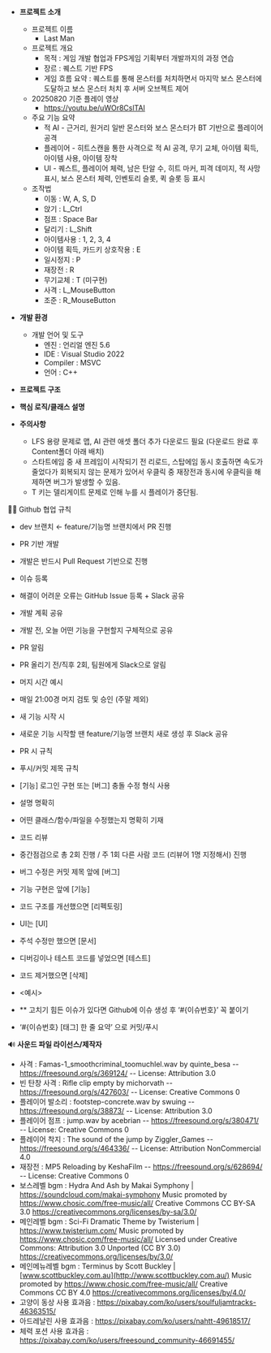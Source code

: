 - **프로젝트 소개**
    - 프로젝트 이름
        - Last Man
    - 프로젝트 개요
        - 목적 : 게임 개발 협업과 FPS게임 기획부터 개발까지의 과정 연습
        - 장르 : 퀘스트 기반 FPS
        - 게임 흐름 요약 : 퀘스트를 통해 몬스터를 처치하면서 마지막 보스 몬스터에 도달하고 보스 몬스터 처치 후 서버 오브젝트 제어   
    - 20250820 기준 플레이 영상
        - https://youtu.be/uWOr8CslTAI
    - 주요 기능 요약
        - 적 AI - 근거리, 원거리 일반 몬스터와 보스 몬스터가 BT 기반으로 플레이어 공격
        - 플레이어 - 히트스캔을 통한 사격으로 적 AI 공격, 무기 교체, 아이템 획득, 아이템 사용, 아이템 장착
        - UI - 퀘스트, 플레이어 체력, 남은 탄알 수, 히트 마커, 피격 데미지, 적 사망 표시, 보스 몬스터 체력, 인벤토리 슬롯, 퀵 슬롯 등 표시
    - 조작법
        - 이동 : W, A, S, D
        - 앉기 : L_Ctrl
        - 점프 : Space Bar
        - 달리기 : L_Shift
        - 아이템사용 : 1, 2, 3, 4
        - 아이템 획득, 카드키 상호작용 : E
        - 일시정지 : P
        - 재장전 : R
        - 무기교체 : T (미구현)
        - 사격 : L_MouseButton
        - 조준 : R_MouseButton
  
- **개발 환경**
    - 개발 언어 및 도구
        - 엔진 : 언리얼 엔진 5.6
        - IDE : Visual Studio 2022
        - Compiler : MSVC
        - 언어 : C++
- **프로젝트 구조**


- **핵심 로직/클래스 설명**
    

- **주의사항**
    - LFS 용량 문제로 맵, AI 관련 애셋 폴더 추가 다운로드 필요 (다운로드 완료 후 Content폴더 아래 배치)
    - 스타트에임 중 새 프레임이 시작되기 전 리로드, 스탑에임 동시 호출하면 속도가 줄었다가 회복되지 않는 문제가 있어서 우클릭 중 재장전과 동시에 우클릭을 해제하면 버그가 발생할 수 있음.
    - T 키는 델리게이트 문제로 인해 누를 시 플레이가 중단됨.


      
🧑‍💻 Github 협업 규칙

- dev 브랜치 ← feature/기능명 브랜치에서 PR 진행
- PR 기반 개발
- 개발은 반드시 Pull Request 기반으로 진행
- 이슈 등록
- 해결이 어려운 오류는 GitHub Issue 등록 + Slack 공유
- 개발 계획 공유
- 개발 전, 오늘 어떤 기능을 구현할지 구체적으로 공유
- PR 알림
- PR 올리기 전/직후 2회, 팀원에게 Slack으로 알림
- 머지 시간 예시
- 매일 21:00경 머지 검토 및 승인 (주말 제외)
- 새 기능 시작 시
- 새로운 기능 시작할 땐 feature/기능명 브랜치 새로 생성 후 Slack 공유

- PR 시 규칙
- 푸시/커밋 제목 규칙
- [기능] 로그인 구현 또는 [버그] 충돌 수정 형식 사용
- 설명 명확히
- 어떤 클래스/함수/파일을 수정했는지 명확히 기재
- 코드 리뷰 
- 중간점검으로 총 2회 진행 / 주 1회 다른 사람 코드 (리뷰어 1명 지정해서) 진행 

- 버그 수정은 커밋 제목 앞에 [버그]
- 기능 구현은 앞에 [기능]
- 코드 구조를 개선했으면 [리펙토링]
- UI는 [UI]
- 주석 수정만 했으면 [문서]
- 디버깅이나 테스트 코드를 넣었으면 [테스트]
- 코드 제거했으면 [삭제]
- <예시> 
- ** 고치기 힘든 이슈가 있다면 Github에 이슈 생성 후 ‘#{이슈번호}’ 꼭 붙이기
- ‘#{이슈번호} [태그] 한 줄 요약’ 으로 커밋/푸시




🔊 **사운드 파일 라이선스/제작자**
- 사격 :    Famas-1_smoothcriminal_toomuchlel.wav by quinte_besa -- https://freesound.org/s/369124/ -- License: Attribution 3.0
- 빈 탄창 사격 : Rifle clip empty by michorvath -- https://freesound.org/s/427603/ -- License: Creative Commons 0
- 플레이어 발소리 : footstep-concrete.wav by swuing -- https://freesound.org/s/38873/ -- License: Attribution 3.0
- 플레이어 점프 :  jump.wav by acebrian -- https://freesound.org/s/380471/ -- License: Creative Commons 0
- 플레이어 착지 : The sound of the jump by Ziggler_Games -- https://freesound.org/s/464336/ -- License: Attribution NonCommercial 4.0
- 재장전 : MP5 Reloading by KeshaFilm -- https://freesound.org/s/628694/ -- License: Creative Commons 0
- 보스레벨 bgm :
  Hydra And Ash by Makai Symphony | https://soundcloud.com/makai-symphony
  Music promoted by https://www.chosic.com/free-music/all/
  Creative Commons CC BY-SA 3.0
  https://creativecommons.org/licenses/by-sa/3.0/
- 메인레벨 bgm :
  Sci-Fi Dramatic Theme by Twisterium | https://www.twisterium.com/
  Music promoted by https://www.chosic.com/free-music/all/
  Licensed under Creative Commons: Attribution 3.0 Unported (CC BY 3.0)
  https://creativecommons.org/licenses/by/3.0/
- 메인메뉴레벨 bgm :
  Terminus by Scott Buckley | [www.scottbuckley.com.au](http://www.scottbuckley.com.au/)
  Music promoted by https://www.chosic.com/free-music/all/
  Creative Commons CC BY 4.0
  https://creativecommons.org/licenses/by/4.0/
- 고양이 동상 사용 효과음 : https://pixabay.com/ko/users/soulfuljamtracks-46363515/
- 아드레날린 사용 효과음 : https://pixabay.com/ko/users/nahtt-49618517/
- 체력 포션 사용 효과음 : https://pixabay.com/ko/users/freesound_community-46691455/

